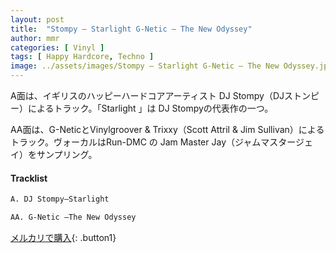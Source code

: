 ```yaml
---
layout: post
title:  "Stompy – Starlight G-Netic – The New Odyssey"
author: mmr
categories: [ Vinyl ]
tags: [ Happy Hardcore, Techno ]
image: ../assets/images/Stompy – Starlight G-Netic – The New Odyssey.jpg
---
```


A面は、イギリスのハッピーハードコアアーティスト DJ Stompy（DJストンピー）によるトラック。「Starlight 」は DJ Stompyの代表作の一つ。

AA面は、G-NeticとVinylgroover & Trixxy（Scott Attril & Jim Sullivan）によるトラック。ヴォーカルはRun-DMC の Jam Master Jay（ジャムマスタージェイ）をサンプリング。

#### Tracklist
```md
A. DJ Stompy–Starlight

AA. G-Netic –The New Odyssey
```

[メルカリで購入](https://jp.mercari.com/item/m60668009425?afid=6142608987){: .button1}

